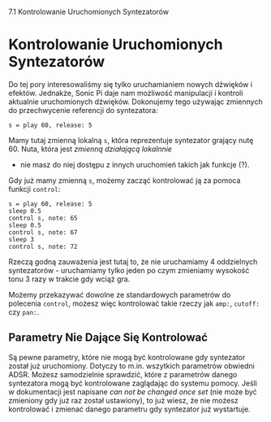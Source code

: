 7.1 Kontrolowanie Uruchomionych Syntezatorów

# Kontrolowanie Uruchomionych Syntezatorów

Do tej pory interesowaliśmy się tylko uruchamianiem nowych dźwięków 
i efektów. Jednakże, Sonic Pi daje nam możliwość manipulacji i kontroli 
aktualnie uruchomionych dźwięków. Dokonujemy tego używając zmiennych 
do przechwycenie referencji do syntezatora: 

```
s = play 60, release: 5
```

Mamy tutaj zmienną lokalną `s`, która reprezentuje syntezator 
grający nutę 60. Nuta, która jest *zmienną działającą lokalnnie* 
- nie masz do niej dostępu z innych uruchomień takich jak funkcje (?).

Gdy już mamy zmienną `s`, możemy zacząć kontrolować ją za pomoca 
funkcji `control`: 

```
s = play 60, release: 5
sleep 0.5
control s, note: 65
sleep 0.5
control s, note: 67
sleep 3
control s, note: 72
```

Rzeczą godną zauważenia jest tutaj to, że nie uruchamiamy 4 oddzielnych  
syntezatorów - uruchamiamy tylko jeden po czym zmieniamy wysokość tonu 
3 razy w trakcie gdy wciąż gra.

Możemy przekazywać dowolne ze standardowych parametrów do polecenia 
`control`, możesz więc kontrolować takie rzeczy jak `amp:`, `cutoff:` 
czy `pan:`.

## Parametry Nie Dające Się Kontrolować

Są pewne parametry, które nie mogą być kontrolowane gdy syntezator 
został już uruchomiony. Dotyczy to m.in. wszytkich parametrów obwiedni 
ADSR. Możesz samodzielnie sprawdzić, które z parametrów danego syntezatora 
mogą być kontrolowane zaglądając do systemu pomocy. Jeśli w dokumentacji 
jest napisane *can not be changed once set* (nie może być zmieniony gdy 
już raz został ustawiony), to już wiesz, że nie możesz kontrolować 
i zmienać danego parametru gdy syntezator już wystartuje.
